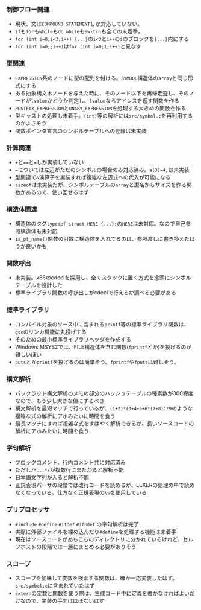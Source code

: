 ### 制御フロー関連
* 現状、文は`COMPOUND STATEMENT`しか対応していない。
* `if`も`for`も`while`も`do while`も`switch`も全くの未着手。
* `for (int i=0;i<3;i++) {...}`の`i<3`と`i++`の`i`のブロックを`{...}`内にする
* `for (int i=0;;i++)`は`for (int i=0;1;i++)`と見なす

### 型関連
* `EXPRESSION`系のノードに型の配列を付ける。`SYMBOL`構造体の`array`と同じ形式にする
* ある抽象構文木ノードを与えた時に、そのノード以下を再帰走査し、そのノードが`lvalue`かどうか判定し、`lvalue`ならアドレスを返す関数を作る
* `POSTFIX_EXPRESSION`と`UNARY_EXPRESSION`を処理する大きめの関数を作る
* 型キャストの処理も未着手。`(int)`等の解析には`src/symbol.c`を再利用するのがよさそう
* 関数ポインタ宣言のシンボルテーブルへの登録は未実装

### 計算関連
* `+`と`==`と`=`しか実装していない
* `=`については左辺がただのシンボルの場合のみ対応済み。`a[3]=4;`は未実装
* 型関連で`&`演算子を実装すれば複雑な左辺式への代入が可能になる
* `sizeof`は未実装だが、シンボルテーブルの`array`と型名からサイズを作る関数があるので、使い回せるはず

### 構造体関連
* 構造体のタグ`typedef struct HERE {...};`の`HERE`は未対応。なので自己参照構造体も未対応
* `is_pt_name()`関数の引数に構造体を入れてるのは、参照渡しに書き換えたほうが良いかも

### 関数呼出
* 未実装。x86のcdeclを採用し、全てスタックに置く方式を念頭にシンボルテーブルを設計した
* 標準ライブラリ関数の呼び出しがcdeclで行えるか調べる必要がある

### 標準ライブラリ
* コンパイル対象のソース中に含まれる`printf`等の標準ライブラリ関数は、`gcc`のリンカ機能に丸投げする
* そのための最小標準ライブラリヘッダを作成する
* Windows MSYS2では、FILE構造体を含む関数(`fprintf`とか)を投げるのが難しいぽい
* `puts`とか`printf`を投げるのは簡単そう。`fprintf`や`fputs`は難しそう。

### 構文解析
* パックラット構文解析のメモの部分のハッシュテーブルの種素数が300程度なので、もう少し大きな値にするべき
* 構文解析を最短マッチで行っているが、`(1+2)*(3+4+5+6*(7+8))*9`のような複雑な式の解析にアホみたいに時間を食う
* 最長マッチにすれば複雑な式をすばやく解析できるが、長いソースコードの解析にアホみたいに時間を食う

### 字句解析
* ブロックコメント、行内コメント共に対応済み
* ただし`/*...*/`が複数行にまたがると解析不能
* 日本語文字列が入ると解析不能
* 正規表現パーサの段階では改行コードを読めるが、LEXERの処理の中で読めなくなっている。仕方なく正規表現の`\s`を使用している

### プリプロセッサ
* `#include` `#define` `#ifdef` `#ifndef` の字句解析は完了
* 実際に外部ファイルを埋め込んだり`#define`を処理する機能は未着手
* 現在はソースコードがあちこちのディレクトリに分かれているけれど、セルフホストの段階では一層にまとめる必要がありそう

### スコープ
* スコープを加味して変数を検索する関数は、確か一応実装したはず。`src/symbol.c`に含まれていたはず
* `extern`の変数と関数を使う際は、生成コード中に定義を書かなければよいだけなので、実装の手間はほぼないはず
